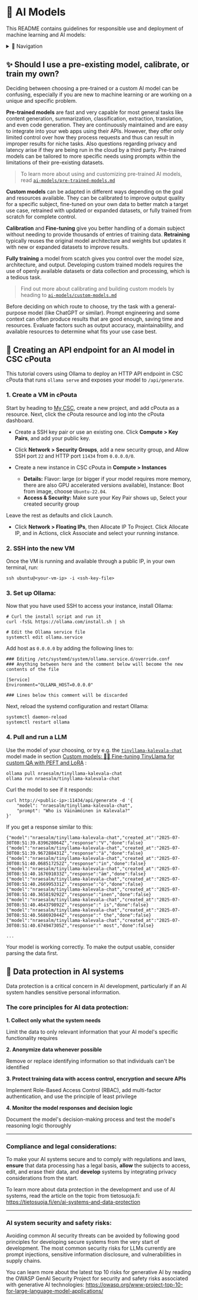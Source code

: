 # 🤖 AI Models

This README contains guidelines for responsible use and deployment of machine learning and AI models:

<details>
<summary>📁 Navigation</summary>

- [✨ Should I use a pre-existing model, calibrate, or train one of my own?](#-should-i-use-a-pre-existing-model-calibrate-or-train-my-own)

- [Prompt engineering with pre-trained AI models](pre-trained-models.md) 

    - [🧩 Adapting pre-trained models using context](pre-trained-models.md#-adapting-pre-trained-models-using-context)
    
    - [⌨️ Prompt engineering techniques](pre-trained-models.md#️-prompt-engineering-techniques)
    
    - [💡 Controlling AI API output using prompt engineering in Azure AI Foundry](pre-trained-models.md#-controlling-ai-api-output-using-prompt-engineering-in-azure-ai-foundry)

- [Calibrating, fine-tuning, and training custom AI models](custom-models.md) 

    - [🧠 Customizing AI Models](custom-models.md#-customizing-ai-models)
    
    - [📊 Creating datasets](custom-models.md#-creating-datasets)
    
    - [🧙‍♂️ Fine-tuning TinyLlama for custom QA with PEFT and LoRA](custom-models.md#️-fine-tuning-tinyllama-for-custom-qa-with-peft-and-lora)
    

- [🦙 Creating an API endpoint for an AI model in CSC cPouta](#-creating-an-api-endpoint-for-an-ai-model-in-csc-cpouta)

- [📜 Data protection in AI systems](#-data-protection-in-ai-systems)
</details>

## ✨ Should I use a pre-existing model, calibrate, or train my own?

Deciding between choosing a pre-trained or a custom AI model can be confusing, especially if you are new to machine learning or are working on a unique and specific problem.

**Pre-trained models** are fast and very capable for most general tasks like content generation, summarization, classification, extraction, translation, and even code generation. They are continuously maintained and are easy to integrate into your web apps using their APIs. However, they offer only limited control over how they process requests and thus can result in improper results for niche tasks. Also questions regarding privacy and latency arise if they are being run in the cloud by a third party. Pre-trained models can be tailored to more specific needs using prompts within the limitations of their pre-existing datasets. 

>To learn more about using and customizing pre-trained AI models, read [`ai-models/pre-trained-models.md`](pre-trained-models.md) 


**Custom models** can be adapted in different ways depending on the goal and resources available. They can be calibrated to improve output quality for a specific subject, fine-tuned on your own data to better match a target use case, retrained with updated or expanded datasets, or fully trained from scratch for complete control.

**Calibration** and **Fine-tuning** give you better handling of a domain subject without needing to provide thousands of entries of training data. **Retraining** typically reuses the original model architecture and weights but updates it with new or expanded datasets to improve results.

**Fully training** a model from scatch gives you control over the model size, architecture, and output. Developing custom trained models requires the use of openly available datasets or data collection and processing, which is a tedious task.

>Find out more about calibrating and building custom models by heading to [`ai-models/custom-models.md`](custom-models.md) 

Before deciding on which route to choose, try the task with a general-purpose model (like ChatGPT or similar). Prompt engineering and some context can often produce results that are good enough, saving time and resources. Evaluate factors such as output accuracy, maintainability, and available resources to determine what fits your use case best.

## 🦙 Creating an API endpoint for an AI model in CSC cPouta

This tutorial covers using Ollama to deploy an HTTP API endpoint in CSC cPouta that runs `ollama serve` and exposes your model to `/api/generate`.

### 1. Create a VM in cPouta

Start by heading to [My CSC](https://my.csc.fi/login), create a new project, and add cPouta as a resource. Next, click the cPouta resource and log into the cPouta dashboard.

- Create a SSH key pair or use an existing one. Click **Compute > Key Pairs**, and add your public key.

- Click **Network > Security Groups**, add a new security group, and Allow SSH port `22` and HTTP port `11434` from `0.0.0.0/0`.

- Create a new instance in CSC cPouta in **Compute > Instances**

    - **Details:** Flavor: large (or bigger if your model requires more memory, there are also GPU accelerated versions available), Instance: Boot from image, choose `Ubuntu-22.04`. 
    - **Access & Security:** Make sure your Key Pair shows up, Select your created security group

Leave the rest as defaults and click Launch.

- Click **Network > Floating IPs**, then Allocate IP To Project. Click Allocate IP, and in Actions, click Associate and select your running instance. 

### 2. SSH into the new VM 

Once the VM is running and available through a public IP, in your own terminal, run: 

    ssh ubuntu@<your-vm-ip> -i <ssh-key-file>

### 3. Set up Ollama: 

Now that you have used SSH to access your instance, install Ollama:

    # Curl the install script and run it
    curl -fsSL https://ollama.com/install.sh | sh

    # Edit the Ollama service file
    systemctl edit ollama.service

Add host as `0.0.0.0` by adding the following lines to:

    ### Editing /etc/systemd/system/ollama.service.d/override.conf
    ### Anything between here and the comment below will become the new contents of the file

    [Service]
    Environment="OLLAMA_HOST=0.0.0.0"

    ### Lines below this comment will be discarded

Next, reload the systemd configuration and restart Ollama:

    systemctl daemon-reload
    systemctl restart ollama

### 4. Pull and run a LLM

Use the model of your choosing, or try e.g. the [`tinyllama-kalevala-chat`](https://ollama.com/nraesalm/tinyllama-kalevala-chat) model made in section [Custom models: 🧙‍♂️ Fine-tuning TinyLlama for custom QA with PEFT and LoRA](custom-models.md#️-fine-tuning-tinyllama-for-custom-qa-with-peft-and-lora)
:

    ollama pull nraesalm/tinyllama-kalevala-chat
    ollama run nraesalm/tinyllama-kalevala-chat

Curl the model to see if it responds:

    curl http://<public-ip>:11434/api/generate -d '{
        "model": "nraesalm/tinyllama-kalevala-chat",
        "prompt": "Who is Väinämöinen in Kalevala?"
    }'

If you get a response similar to this:

    {"model":"nraesalm/tinyllama-kalevala-chat","created_at":"2025-07-30T08:51:39.839628064Z","response":"V","done":false}
    {"model":"nraesalm/tinyllama-kalevala-chat","created_at":"2025-07-30T08:51:39.967288431Z","response":"ä","done":false}
    {"model":"nraesalm/tinyllama-kalevala-chat","created_at":"2025-07-30T08:51:40.068517252Z","response":"in","done":false}
    {"model":"nraesalm/tinyllama-kalevala-chat","created_at":"2025-07-30T08:51:40.167691033Z","response":"äm","done":false}
    {"model":"nraesalm/tinyllama-kalevala-chat","created_at":"2025-07-30T08:51:40.266995331Z","response":"ö","done":false}
    {"model":"nraesalm/tinyllama-kalevala-chat","created_at":"2025-07-30T08:51:40.365819292Z","response":"inen","done":false}
    {"model":"nraesalm/tinyllama-kalevala-chat","created_at":"2025-07-30T08:51:40.464379892Z","response":" is","done":false}
    {"model":"nraesalm/tinyllama-kalevala-chat","created_at":"2025-07-30T08:51:40.568692044Z","response":" the","done":false}
    {"model":"nraesalm/tinyllama-kalevala-chat","created_at":"2025-07-30T08:51:40.674947305Z","response":" most","done":false}

    ...

Your model is working correctly. To make the output usable, consider parsing the data first.

## 📜 Data protection in AI systems

Data protection is a critical concern in AI development, particularly if an AI system handles sensitive personal information.

### The core principles for AI data protection:

**1. Collect only what the system needs**

Limit the data to only relevant information that your AI model's specific functionality requires

**2. Anonymize data whenever possible**

Remove or replace identifying information so that individuals can't be identified

**3. Protect training data with access control, encryption and secure APIs**

Implement Role-Based Access Control (RBAC), add multi-factor authentication, and use the principle of least privilege

**4. Monitor the model responses and decision logic**

Document the model's decision-making process and test the model's reasoning logic thoroughly

---

### Compliance and legal considerations:

To make your AI systems secure and to comply with regulations and laws, **ensure** that data processing has a legal basis, **allow** the subjects to access, edit, and erase their data, and **develop** systems by integrating privacy considerations from the start. 

To learn more about data protection in the development and use of AI systems, read the article on the topic from tietosuoja.fi: https://tietosuoja.fi/en/ai-systems-and-data-protection

---

### AI system security and safety risks:

Avoiding common AI security threats can be avoided by following good principles for developing secure systems from the very start of development. The most common security risks for LLMs currently are prompt injections, sensitive information disclosure, and vulnerabilities in supply chains. 

You can learn more about the latest top 10 risks for generative AI by reading the OWASP GenAI Security Project for security and safety risks associated with generative AI technologies: https://owasp.org/www-project-top-10-for-large-language-model-applications/